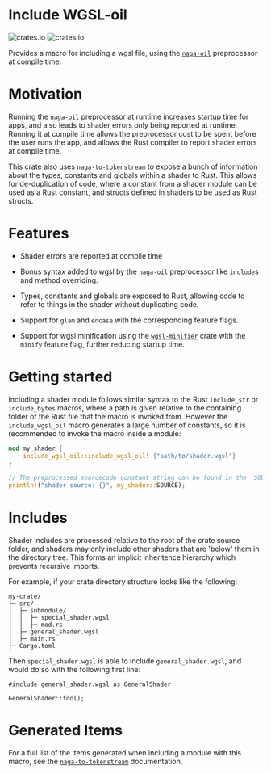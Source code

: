 # Include WGSL-oil
![crates.io](https://img.shields.io/crates/v/include-wgsl-oil.svg)
![crates.io](https://img.shields.io/crates/l/include-wgsl-oil.svg)

Provides a macro for including a wgsl file, using the [`naga-oil`](https://crates.io/crates/naga-oil) preprocessor at compile time.

# Motivation

Running the `naga-oil` preprocessor at runtime increases startup time for apps, and also leads to shader errors only being reported at runtime. Running it at compile time allows the preprocessor cost to be spent before the user runs the app, and allows the Rust compiler to report shader errors at compile time.

This crate also uses [`naga-to-tokenstream`](https://crates.io/crates/naga-to-tokenstream) to expose a bunch of information about the types, constants and globals within a shader to Rust. This allows for de-duplication of code, where a constant from a shader module can be used as a Rust constant, and structs defined in shaders to be used as Rust structs.

# Features

- Shader errors are reported at compile time

- Bonus syntax added to wgsl by the `naga-oil` preprocessor like `include`s and method overriding.

- Types, constants and globals are exposed to Rust, allowing code to refer to things in the shader without duplicating code.

- Support for `glam` and `encase` with the corresponding feature flags.

- Support for wgsl minification using the [`wgsl-minifier`](https://crates.io/crates/wgsl-minifier) crate with the `minify` feature flag, further reducing startup time.

# Getting started

Including a shader module follows similar syntax to the Rust `include_str` or `include_bytes` macros, where a path is given relative to the containing folder of the Rust file that the macro is invoked from. However the `include_wgsl_oil` macro generates a large number of constants, so it is recommended to invoke the macro inside a module:

```rust ignore
mod my_shader {
    include_wgsl_oil::include_wgsl_oil! {"path/to/shader.wgsl"}
}

// The preprocessed sourcecode constant string can be found in the `SOURCE` constant at the root of the module:
println!("shader source: {}", my_shader::SOURCE); 
```

# Includes

Shader includes are processed relative to the root of the crate source folder, and shaders may only include other shaders that are 'below' them in the directory tree. This forms an implicit inheritence hierarchy which prevents recursive imports.

For example, if your crate directory structure looks like the following:

```text
my-crate/
├─ src/
│  ├─ submodule/
│  │  ├─ special_shader.wgsl
│  │  ├─ mod.rs
│  ├─ general_shader.wgsl
│  ├─ main.rs
├─ Cargo.toml
```

Then `special_shader.wgsl` is able to include `general_shader.wgsl`, and would do so with the following first line:

```text
#include general_shader.wgsl as GeneralShader

GeneralShader::foo();
```

# Generated Items

For a full list of the items generated when including a module with this macro, see the [`naga-to-tokenstream`](https://crates.io/crates/naga-to-tokenstream) documentation. 
